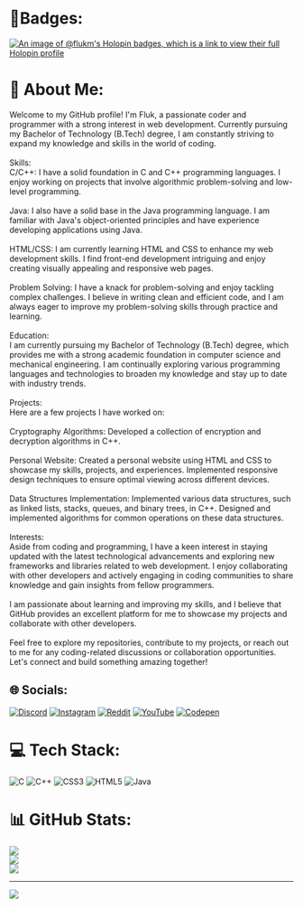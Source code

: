 # 👾Badges:
[![An image of @flukm's Holopin badges, which is a link to view their full Holopin profile](https://holopin.me/flukm)](https://holopin.io/@flukm)

# 💫 About Me:
Welcome to my GitHub profile! I'm Fluk, a passionate coder and programmer with a strong interest in web development. Currently pursuing my Bachelor of Technology (B.Tech) degree, I am constantly striving to expand my knowledge and skills in the world of coding.<br><br>Skills:<br>C/C++: I have a solid foundation in C and C++ programming languages. I enjoy working on projects that involve algorithmic problem-solving and low-level programming.<br><br>Java: I also have a solid base in the Java programming language. I am familiar with Java's object-oriented principles and have experience developing applications using Java.<br><br>HTML/CSS: I am currently learning HTML and CSS to enhance my web development skills. I find front-end development intriguing and enjoy creating visually appealing and responsive web pages.<br><br>Problem Solving: I have a knack for problem-solving and enjoy tackling complex challenges. I believe in writing clean and efficient code, and I am always eager to improve my problem-solving skills through practice and learning.<br><br>Education:<br>I am currently pursuing my Bachelor of Technology (B.Tech) degree, which provides me with a strong academic foundation in computer science and mechanical engineering. I am continually exploring various programming languages and technologies to broaden my knowledge and stay up to date with industry trends.<br><br>Projects:<br>Here are a few projects I have worked on:<br><br>Cryptography Algorithms: Developed a collection of encryption and decryption algorithms in C++.<br><br>Personal Website: Created a personal website using HTML and CSS to showcase my skills, projects, and experiences. Implemented responsive design techniques to ensure optimal viewing across different devices.<br><br>Data Structures Implementation: Implemented various data structures, such as linked lists, stacks, queues, and binary trees, in C++. Designed and implemented algorithms for common operations on these data structures.<br><br>Interests:<br>Aside from coding and programming, I have a keen interest in staying updated with the latest technological advancements and exploring new frameworks and libraries related to web development. I enjoy collaborating with other developers and actively engaging in coding communities to share knowledge and gain insights from fellow programmers.<br><br>I am passionate about learning and improving my skills, and I believe that GitHub provides an excellent platform for me to showcase my projects and collaborate with other developers.<br><br>Feel free to explore my repositories, contribute to my projects, or reach out to me for any coding-related discussions or collaboration opportunities. Let's connect and build something amazing together!


## 🌐 Socials:
[![Discord](https://img.shields.io/badge/Discord-%237289DA.svg?logo=discord&logoColor=white)](https://discord.gg/5rgW3cJTPM) [![Instagram](https://img.shields.io/badge/Instagram-%23E4405F.svg?logo=Instagram&logoColor=white)](https://instagram.com/vxrunrxj) [![Reddit](https://img.shields.io/badge/Reddit-%23FF4500.svg?logo=Reddit&logoColor=white)](https://reddit.com/user/FlukM) [![YouTube](https://img.shields.io/badge/YouTube-%23FF0000.svg?logo=YouTube&logoColor=white)](https://youtube.com/@flukmav) [![Codepen](https://img.shields.io/badge/Codepen-000000?style=for-the-badge&logo=codepen&logoColor=white)](https://codepen.io/FluKM) 

# 💻 Tech Stack:
![C](https://img.shields.io/badge/c-%2300599C.svg?style=plastic&logo=c&logoColor=white) ![C++](https://img.shields.io/badge/c++-%2300599C.svg?style=plastic&logo=c%2B%2B&logoColor=white) ![CSS3](https://img.shields.io/badge/css3-%231572B6.svg?style=plastic&logo=css3&logoColor=white) ![HTML5](https://img.shields.io/badge/html5-%23E34F26.svg?style=plastic&logo=html5&logoColor=white) ![Java](https://img.shields.io/badge/java-%23ED8B00.svg?style=plastic&logo=java&logoColor=white)
# 📊 GitHub Stats:
![](https://github-readme-stats.vercel.app/api?username=FluKM&theme=dark&hide_border=false&include_all_commits=false&count_private=false)<br/>
![](https://github-readme-streak-stats.herokuapp.com/?user=FluKM&theme=dark&hide_border=false)<br/>
![](https://github-readme-stats.vercel.app/api/top-langs/?username=FluKM&theme=dark&hide_border=false&include_all_commits=false&count_private=false&layout=compact)

---
[![](https://visitcount.itsvg.in/api?id=FluKM&icon=0&color=0)](https://visitcount.itsvg.in)


<!-- Proudly created with GPRM ( https://gprm.itsvg.in ) -->
